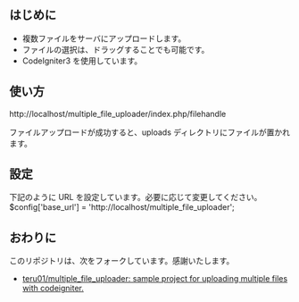 ## はじめに
- 複数ファイルをサーバにアップロードします。
- ファイルの選択は、ドラッグすることでも可能です。
- CodeIgniter3 を使用しています。

## 使い方
http://localhost/multiple_file_uploader/index.php/filehandle

ファイルアップロードが成功すると、uploads ディレクトリにファイルが置かれます。

## 設定
下記のように URL を設定しています。必要に応じて変更してください。
$config['base_url'] = 'http://localhost/multiple_file_uploader';

## おわりに
このリポジトリは、次をフォークしています。感謝いたします。

- [teru01/multiple_file_uploader: sample project for uploading multiple files with codeigniter.](https://github.com/teru01/multiple_file_uploader)
